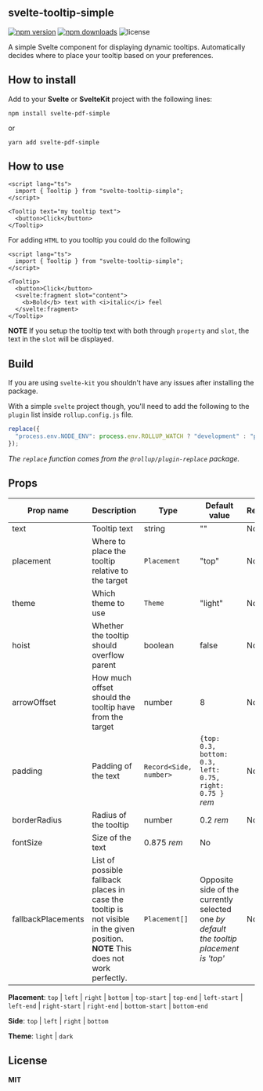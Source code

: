 ## svelte-tooltip-simple

[![npm version](http://img.shields.io/npm/v/svelte-tooltip-simple.svg)](https://www.npmjs.com/package/svelte-tooltip-simple)
[![npm downloads](https://img.shields.io/npm/dm/svelte-tooltip-simple.svg)](https://www.npmjs.com/package/svelte-tooltip-simple)
![license](https://img.shields.io/npm/l/svelte-tooltip-simple)

A simple Svelte component for displaying dynamic tooltips. Automatically decides where to place your tooltip based on your preferences.

## How to install

Add to your **Svelte** or **SvelteKit** project with the following lines:

```
npm install svelte-pdf-simple
```

or

```
yarn add svelte-pdf-simple
```

## How to use

```svelte
<script lang="ts">
  import { Tooltip } from "svelte-tooltip-simple";
</script>

<Tooltip text="my tooltip text">
  <button>Click</button>
</Tooltip>
```

For adding `HTML` to you tooltip you could do the following

```svelte
<script lang="ts">
  import { Tooltip } from "svelte-tooltip-simple";
</script>

<Tooltip>
  <button>Click</button>
  <svelte:fragment slot="content">
    <b>Bold</b> text with <i>italic</i> feel
  </svelte:fragment>
</Tooltip>
```

**NOTE** If you setup the tooltip text with both through `property` and `slot`, the text in the `slot` will be displayed.

## Build

If you are using `svelte-kit` you shouldn't have any issues after installing the package.

With a simple `svelte` project though, you'll need to add the following to the `plugin` list inside `rollup.config.js` file.

```js
replace({
  "process.env.NODE_ENV": process.env.ROLLUP_WATCH ? "development" : "production",
});
```

_The `replace` function comes from the `@rollup/plugin-replace` package._

## Props

| Prop name          | Description                                                                                                                       | Type                   | Default value                                                                           | Required |
| ------------------ | --------------------------------------------------------------------------------------------------------------------------------- | ---------------------- | --------------------------------------------------------------------------------------- | -------- |
| text               | Tooltip text                                                                                                                      | string                 | ""                                                                                      | No       |
| placement          | Where to place the tooltip relative to the target                                                                                 | `Placement`            | "top"                                                                                   | No       |
| theme              | Which theme to use                                                                                                                | `Theme`                | "light"                                                                                 | No       |
| hoist              | Whether the tooltip should overflow parent                                                                                        | boolean                | false                                                                                   | No       |
| arrowOffset        | How much offset should the tooltip have from the target                                                                           | number                 | 8                                                                                       | No       |
| padding            | Padding of the text                                                                                                               | `Record<Side, number>` | `{top: 0.3, bottom: 0.3, left: 0.75, right: 0.75 }` _rem_                               | No       |
| borderRadius       | Radius of the tooltip                                                                                                             | number                 | 0.2 _rem_                                                                               | No       |
| fontSize           | Size of the text                                                                                                                  | 0.875 _rem_            | No                                                                                      |
| fallbackPlacements | List of possible fallback places in case the tooltip is not visible in the given position. **NOTE** This does not work perfectly. | `Placement[]`          | Opposite side of the currently selected one _by default the tooltip placement is 'top'_ | No       |

**Placement**: `top` | `left` | `right` | `bottom` | `top-start` | `top-end` | `left-start` | `left-end` | `right-start` | `right-end` | `bottom-start` | `bottom-end`

**Side**: `top` | `left` | `right` | `bottom`

**Theme**: `light` | `dark`

## License

**MIT**
